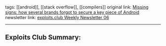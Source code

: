 tags: [[android]], [[stack overflow]], [[compilers]]
original link:  [Missing signs: how several brands forgot to secure a key piece of Android](https://rtx.meta.security/exploitation/2024/01/30/Android-vendors-APEX-test-keys.html?ref=blog.exploits.club)
newsletter link: [exploits.club Weekly Newsletter 06](https://blog.exploits.club/exploits-club-weekly/)

---
## Exploits Club Summary:
> 